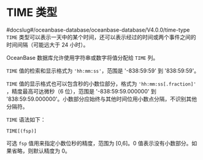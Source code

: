 TIME 类型 
============================
#docslug#/oceanbase-database/oceanbase-database/V4.0.0/time-type
`TIME` 类型可以表示一天中的某个时间，还可以表示经过的时间或两个事件之间的时间间隔（可能远大于 24 小时）。

OceanBase 数据库允许使用字符串或数字将值分配给 `TIME` 列。

`TIME` 值的检索和显示格式为 `'hh:mm:ss'`，范围是 '-838:59:59' 到 '838:59:59'。

`TIME` 值的显示格式也可以包含秒的小数位部分，格式为 `'hh:mm:ss[.fraction]'` ，精度最高可达微秒（6 位），范围是 '-838:59:59.000000' 到 '838:59:59.000000'。小数部分应始终与其他时间位用小数点分隔，不识别其他分隔符。

`TIME` 语法如下：

```unknow
TIME[(fsp)]
```



可选 `fsp` 值用来指定小数位秒的精度，范围为 \[0,6\]。0 值表示没有小数部分。如果省略，则默认精度为 0。

